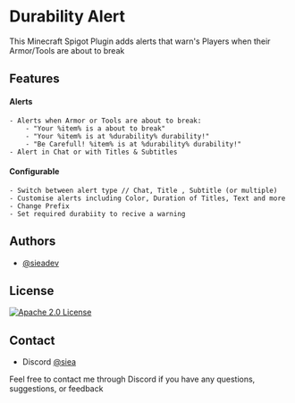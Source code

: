 # Durability Alert

This Minecraft Spigot Plugin adds alerts that warn's Players when their Armor/Tools are about to break

## Features

#### Alerts
	- Alerts when Armor or Tools are about to break:
		- "Your %item% is a about to break"
		- "Your %item% is at %durability% durability!"
		- "Be Carefull! %item% is at %durability% durability!"
	- Alert in Chat or with Titles & Subtitles
 #### Configurable 
	- Switch between alert type // Chat, Title , Subtitle (or multiple)
	- Customise alerts including Color, Duration of Titles, Text and more
	- Change Prefix
	- Set required durabiity to recive a warning
## Authors

- [@sieadev](https://www.github.com/sieadev)


## License

[![Apache 2.0 License](https://img.shields.io/badge/License-Apache-green.svg)](https://choosealicense.com/licenses/apache/)


## Contact
- Discord [@siea](dsc.gg/siea)

Feel free to contact me through Discord if you have any questions, suggestions, or feedback

